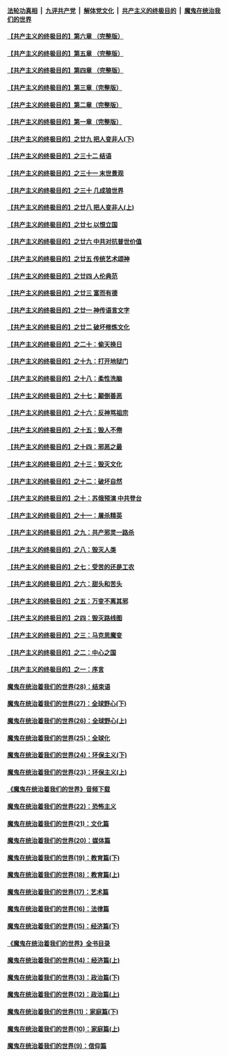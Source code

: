 ####  [法轮功真相](../../../../basic/blob/master/README.md?t=07092002) &nbsp;|&nbsp; [九评共产党](../../../../9ping.md/blob/master/README.md?t=07092002) &nbsp;|&nbsp; [解体党文化](../../../../jtdwh.md/blob/master/README.md?t=07092002)  &nbsp;|&nbsp; [共产主义的终极目的](../../../../gczydzjmd.md/blob/master/README.md?t=07092002) &nbsp;|&nbsp; [魔鬼在统治我们的世界](../../../../mgztzwmdsj.md/blob/master/README.md?t=07092002) 

#### [【共产主义的终极目的】第六章 （完整版）](../pages/nsc422/n11428913.md?t=07092002) 

#### [【共产主义的终极目的】第五章 （完整版）](../pages/nsc422/n11428912.md?t=07092002) 

#### [【共产主义的终极目的】第四章 （完整版）](../pages/nsc422/n11428907.md?t=07092002) 

#### [【共产主义的终极目的】第三章（完整版）](../pages/nsc422/n11428848.md?t=07092002) 

#### [【共产主义的终极目的】第二章（完整版）](../pages/nsc422/n11428831.md?t=07092002) 

#### [【共产主义的终极目的】第一章（完整版）](../pages/nsc422/n11417651.md?t=07092002) 

#### [【共产主义的终极目的】之廿九 把人变非人(下)](../pages/nsc422/n11344140.md?t=07092002) 

#### [【共产主义的终极目的】之三十二 结语](../pages/nsc422/n11360535.md?t=07092002) 

#### [【共产主义的终极目的】之三十一 末世景观](../pages/nsc422/n11351129.md?t=07092002) 

#### [【共产主义的终极目的】之三十 几成狼世界](../pages/nsc422/n11348280.md?t=07092002) 

#### [【共产主义的终极目的】之廿八 把人变非人(上)](../pages/nsc422/n11340492.md?t=07092002) 

#### [【共产主义的终极目的】之廿七 以恨立国](../pages/nsc422/n11336944.md?t=07092002) 

#### [【共产主义的终极目的】之廿六 中共对抗普世价值](../pages/nsc422/n11324785.md?t=07092002) 

#### [【共产主义的终极目的】之廿五 传统艺术颂神](../pages/nsc422/n11296396.md?t=07092002) 

#### [【共产主义的终极目的】之廿四 人伦典范](../pages/nsc422/n11296397.md?t=07092002) 

#### [【共产主义的终极目的】之廿三 富而有德](../pages/nsc422/n11283598.md?t=07092002) 

#### [【共产主义的终极目的】之廿一 神传语言文字](../pages/nsc422/n11263265.md?t=07092002) 

#### [【共产主义的终极目的】之廿二 破坏修炼文化](../pages/nsc422/n11245728.md?t=07092002) 

#### [【共产主义的终极目的】之二十：偷天换日](../pages/nsc422/n11238846.md?t=07092002) 

#### [【共产主义的终极目的】之十九：打开地狱门](../pages/nsc422/n11206376.md?t=07092002) 

#### [【共产主义的终极目的】之十八：柔性洗脑](../pages/nsc422/n11199994.md?t=07092002) 

#### [【共产主义的终极目的】之十七：颠倒善恶](../pages/nsc422/n11179782.md?t=07092002) 

#### [【共产主义的终极目的】之十六：反神骂祖宗](../pages/nsc422/n11166798.md?t=07092002) 

#### [【共产主义的终极目的】之十五：毁人不倦](../pages/nsc422/n11166792.md?t=07092002) 

#### [【共产主义的终极目的】之十四：邪恶之最](../pages/nsc422/n11150249.md?t=07092002) 

#### [【共产主义的终极目的】之十三：毁灭文化](../pages/nsc422/n11135227.md?t=07092002) 

#### [【共产主义的终极目的】之十二：破坏自然](../pages/nsc422/n11135214.md?t=07092002) 

#### [【共产主义的终极目的】之十：苏俄预演 中共登台](../pages/nsc422/n11118424.md?t=07092002) 

#### [【共产主义的终极目的】之十一：屠杀精英](../pages/nsc422/n11118442.md?t=07092002) 

#### [【共产主义的终极目的】之九：共产邪灵一路杀](../pages/nsc422/n11114139.md?t=07092002) 

#### [【共产主义的终极目的】之八：毁灭人类](../pages/nsc422/n11108503.md?t=07092002) 

#### [【共产主义的终极目的】之七：受苦的还是工农](../pages/nsc422/n11101809.md?t=07092002) 

#### [【共产主义的终极目的】之六：甜头和苦头](../pages/nsc422/n11096971.md?t=07092002) 

#### [【共产主义的终极目的】之五：万变不离其邪](../pages/nsc422/n11091285.md?t=07092002) 

#### [【共产主义的终极目的】之四：毁灭路线图](../pages/nsc422/n11086284.md?t=07092002) 

#### [【共产主义的终极目的】之三：马克思魔变](../pages/nsc422/n11061941.md?t=07092002) 

#### [【共产主义的终极目的】之二：中心之国](../pages/nsc422/n11047728.md?t=07092002) 

#### [【共产主义的终极目的】之一：序言](../pages/nsc422/n11086077.md?t=07092002) 

#### [魔鬼在统治着我们的世界(28)：结束语](../pages/nsc422/n10936246.md?t=07092002) 

#### [魔鬼在统治着我们的世界(27)：全球野心(下)](../pages/nsc422/n10928319.md?t=07092002) 

#### [魔鬼在统治着我们的世界(26)：全球野心(上)](../pages/nsc422/n10900318.md?t=07092002) 

#### [魔鬼在统治着我们的世界(25)：全球化](../pages/nsc422/n10788205.md?t=07092002) 

#### [魔鬼在统治着我们的世界(24)：环保主义(下)](../pages/nsc422/n10695307.md?t=07092002) 

#### [魔鬼在统治着我们的世界(23)：环保主义(上)](../pages/nsc422/n10688613.md?t=07092002) 

#### [《魔鬼在统治着我们的世界》音频下载](../pages/nsc422/n10635553.md?t=07092002) 

#### [魔鬼在统治着我们的世界(22)：恐怖主义](../pages/nsc422/n10614727.md?t=07092002) 

#### [魔鬼在统治着我们的世界(21)：文化篇](../pages/nsc422/n10597706.md?t=07092002) 

#### [魔鬼在统治着我们的世界(20)：媒体篇](../pages/nsc422/n10586579.md?t=07092002) 

#### [魔鬼在统治着我们的世界(19)：教育篇(下)](../pages/nsc422/n10564808.md?t=07092002) 

#### [魔鬼在统治着我们的世界(18)：教育篇(上)](../pages/nsc422/n10526970.md?t=07092002) 

#### [魔鬼在统治着我们的世界(17)：艺术篇](../pages/nsc422/n10499093.md?t=07092002) 

#### [魔鬼在统治着我们的世界(16)：法律篇](../pages/nsc422/n10485969.md?t=07092002) 

#### [魔鬼在统治着我们的世界(15)：经济篇(下)](../pages/nsc422/n10469975.md?t=07092002) 

#### [《魔鬼在统治着我们的世界》全书目录](../pages/nsc422/n10464261.md?t=07092002) 

#### [魔鬼在统治着我们的世界(14)：经济篇(上)](../pages/nsc422/n10457370.md?t=07092002) 

#### [魔鬼在统治着我们的世界(13)：政治篇(下)](../pages/nsc422/n10448270.md?t=07092002) 

#### [魔鬼在统治着我们的世界(12)：政治篇(上)](../pages/nsc422/n10444576.md?t=07092002) 

#### [魔鬼在统治着我们的世界(11)：家庭篇(下)](../pages/nsc422/n10440961.md?t=07092002) 

#### [魔鬼在统治着我们的世界(10)：家庭篇(上)](../pages/nsc422/n10435448.md?t=07092002) 

#### [魔鬼在统治着我们的世界(9)：信仰篇](../pages/nsc422/n10432159.md?t=07092002) 


